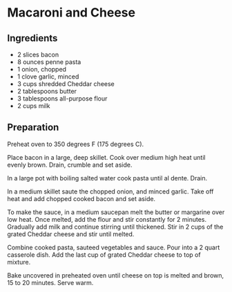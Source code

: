 # Macaroni and Cheese

## Ingredients

- 2 slices bacon
- 8 ounces penne pasta
- 1 onion, chopped
- 1 clove garlic, minced
- 3 cups shredded Cheddar cheese
- 2 tablespoons butter
- 3 tablespoons all-purpose flour
- 2 cups milk 

## Preparation


Preheat oven to 350 degrees F (175 degrees C).

Place bacon in a large, deep skillet. Cook over medium high heat until evenly brown. Drain, crumble and set aside.

In a large pot with boiling salted water cook pasta until al dente. Drain.

In a medium skillet saute the chopped onion, and minced garlic. Take off heat and add chopped cooked bacon and set aside.

To make the sauce, in a medium saucepan melt the butter or margarine over low heat. Once melted, add the flour and stir constantly for 2 minutes. Gradually add milk and continue stirring until thickened. Stir in 2 cups of the grated Cheddar cheese and stir until melted.

Combine cooked pasta, sauteed vegetables and sauce. Pour into a 2 quart casserole dish. Add the last cup of grated Cheddar cheese to top of mixture.

Bake uncovered in preheated oven until cheese on top is melted and brown, 15 to 20 minutes. Serve warm.

